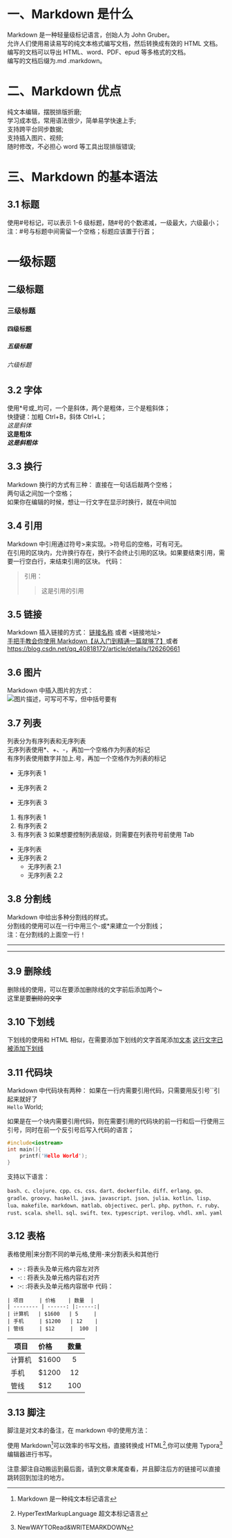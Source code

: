 # 一、Markdown 是什么

Markdown 是一种轻量级标记语言，创始人为 John Gruber。  
允许人们使用易读易写的纯文本格式编写文档，然后转换成有效的 HTML 文档。  
编写的文档可以导出 HTML、word、PDF、epud 等多格式的文档。  
编写的文档后缀为.md .markdown。

# 二、Markdown 优点

纯文本编辑，摆脱排版折磨;  
学习成本低，常用语法很少，简单易学快速上手;  
支持跨平台同步数据;  
支持插入图片、视频;  
随时修改，不必担心 word 等工具出现排版错误;

# 三、Markdown 的基本语法

## 3.1 标题

使用#号标记，可以表示 1-6 级标题，随#号的个数递减，一级最大，六级最小；  
注：#号与标题中间需留一个空格；标题应该置于行首；

# 一级标题

## 二级标题

### 三级标题

#### 四级标题

##### 五级标题

###### 六级标题

## 3.2 字体

使用\*号或\_均可，一个是斜体，两个是粗体，三个是粗斜体；  
快捷键：加粗 Ctrl+B，斜体 Ctrl+L；  
_这是斜体_ <br/> **这是粗体** <br/> **_这是斜粗体_**

## 3.3 换行

Markdown 换行的方式有三种：
直接在一句话后敲两个空格；<br/>
两句话之间加一个空格；  
如果你在编辑的时候，想让一行文字在显示时换行，就在中间加<br/>

## 3.4 引用

Markdown 中引用通过符号>来实现。>符号后的空格，可有可无。  
在引用的区块内，允许换行存在，换行不会终止引用的区块。如果要结束引用，需要一行空白行，来结束引用的区块。
代码：

> 引用：
>
> > 这是引用的引用

## 3.5 链接

Markdown 插入链接的方式：
[链接名称](链接地址) 或者 <链接地址>  
[手把手教会你使用 Markdown【从入门到精通一篇就够了】](https://blog.csdn.net/qq_40818172/article/details/126260661)或者<https://blog.csdn.net/qq_40818172/article/details/126260661>

## 3.6 图片

Markdown 中插入图片的方式：  
![图片描述，可写可不写，但中括号要有](https://profile.csdnimg.cn/E/8/C/1_taotie66)

## 3.7 列表

列表分为有序列表和无序列表  
无序列表使用\*、+、-，再加一个空格作为列表的标记  
有序列表使用数字并加上.号，再加一个空格作为列表的标记

- 无序列表 1

* 无序列表 2

- 无序列表 3

1. 有序列表 1
2. 有序列表 2
3. 有序列表 3
   如果想要控制列表层级，则需要在列表符号前使用 Tab

- 无序列表
- 无序列表 2
  - 无序列表 2.1
  - 无序列表 2.2

## 3.8 分割线

Markdown 中给出多种分割线的样式。  
分割线的使用可以在一行中用三个-或\*来建立一个分割线；  
注：在分割线的上面空一行！

---

---

## 3.9 删除线

删除线的使用，可以在要添加删除线的文字前后添加两个~  
这里是要~~删除的文字~~

## 3.10 下划线

下划线的使用和 HTML 相似，在需要添加下划线的文字首尾添加<u>文本</u>
<u>这行文字已被添加下划线</u>

## 3.11 代码块

Markdown 中代码块有两种：
如果在一行内需要引用代码，只需要用反引号``引起来就好了  
`Hello` World;

如果是在一个块内需要引用代码，则在需要引用的代码块的前一行和后一行使用三引号，同时在前一个反引号后写入代码的语言；

```cpp
#include<iostream>
int main(){
    printf('Hello World');
}
```

支持以下语言：

```
bash、c、clojure、cpp、cs、css、dart、dockerfile、diff、erlang、go、gradle、groovy、haskell、java、javascript、json、julia、kotlin、lisp、lua、makefile、markdown、matlab、objectivec、perl、php、python、r、ruby、rust、scala、shell、sql、swift、tex、typescript、verilog、vhdl、xml、yaml
```

## 3.12 表格

表格使用|来分割不同的单元格,使用-来分割表头和其他行

- :- : 将表头及单元格内容左对齐
- -: : 将表头及单元格内容右对齐
- :-: :将表头及单元格内容居中
  代码：

```
| 项目     | 价格    | 数量  |
| -------- | ------: |:-----:|
| 计算机   | $1600   | 5     |
| 手机     | $1200   | 12    |
| 管线     | $12     |  100  |
```

| 项目   | 价格  | 数量 |
| ------ | :---- | :--: |
| 计算机 | $1600 |  5   |
| 手机   | $1200 |  12  |
| 管线   | $12   | 100  |

## 3.13 脚注

脚注是对文本的备注，在 markdown 中的使用方法：

使用 Markdown[^1]可以效率的书写文档，直接转换成 HTML[^2],你可以使用 Typora[^t]编辑器进行书写。

[^1]: Markdown 是一种纯文本标记语言
[^2]: HyperTextMarkupLanguage 超文本标记语言
[^t]: NewWAYTORead&WRITEMARKDOWN

注意:脚注自动搬运到最后面，请到文章末尾查看，并且脚注后方的链接可以直接跳转回到加注的地方。
